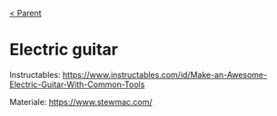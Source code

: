 [< Parent](../Readme.md)

# Electric guitar

Instructables:
<https://www.instructables.com/id/Make-an-Awesome-Electric-Guitar-With-Common-Tools>

Materiale:
<https://www.stewmac.com/>
